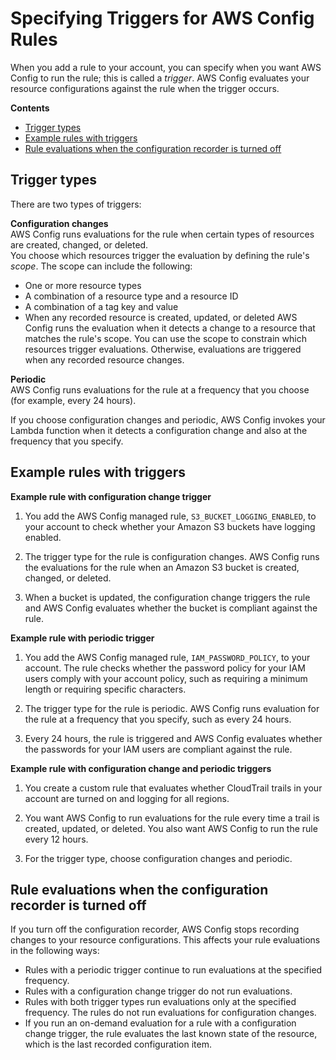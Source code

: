 # Specifying Triggers for AWS Config Rules<a name="evaluate-config-rules"></a>

When you add a rule to your account, you can specify when you want AWS Config to run the rule; this is called a *trigger*\. AWS Config evaluates your resource configurations against the rule when the trigger occurs\. 

**Contents**
+ [Trigger types](#aws-config-rules-trigger-types)
+ [Example rules with triggers](#example-triggers)
+ [Rule evaluations when the configuration recorder is turned off](#turning-off-configuration-recorder)

## Trigger types<a name="aws-config-rules-trigger-types"></a>

There are two types of triggers:

**Configuration changes**  
AWS Config runs evaluations for the rule when certain types of resources are created, changed, or deleted\.  
You choose which resources trigger the evaluation by defining the rule's *scope*\. The scope can include the following:  
+ One or more resource types
+ A combination of a resource type and a resource ID
+ A combination of a tag key and value
+ When any recorded resource is created, updated, or deleted
AWS Config runs the evaluation when it detects a change to a resource that matches the rule's scope\. You can use the scope to constrain which resources trigger evaluations\. Otherwise, evaluations are triggered when any recorded resource changes\.

**Periodic**  
AWS Config runs evaluations for the rule at a frequency that you choose \(for example, every 24 hours\)\.

If you choose configuration changes and periodic, AWS Config invokes your Lambda function when it detects a configuration change and also at the frequency that you specify\. 



## Example rules with triggers<a name="example-triggers"></a>

**Example rule with configuration change trigger**

1. You add the AWS Config managed rule, `S3_BUCKET_LOGGING_ENABLED`, to your account to check whether your Amazon S3 buckets have logging enabled\.

1. The trigger type for the rule is configuration changes\. AWS Config runs the evaluations for the rule when an Amazon S3 bucket is created, changed, or deleted\. 

1. When a bucket is updated, the configuration change triggers the rule and AWS Config evaluates whether the bucket is compliant against the rule\.

**Example rule with periodic trigger**

1. You add the AWS Config managed rule, `IAM_PASSWORD_POLICY`, to your account\. The rule checks whether the password policy for your IAM users comply with your account policy, such as requiring a minimum length or requiring specific characters\. 

1. The trigger type for the rule is periodic\. AWS Config runs evaluation for the rule at a frequency that you specify, such as every 24 hours\. 

1. Every 24 hours, the rule is triggered and AWS Config evaluates whether the passwords for your IAM users are compliant against the rule\. 

**Example rule with configuration change and periodic triggers**

1. You create a custom rule that evaluates whether CloudTrail trails in your account are turned on and logging for all regions\.

1. You want AWS Config to run evaluations for the rule every time a trail is created, updated, or deleted\. You also want AWS Config to run the rule every 12 hours\.

1. For the trigger type, choose configuration changes and periodic\.

## Rule evaluations when the configuration recorder is turned off<a name="turning-off-configuration-recorder"></a>

If you turn off the configuration recorder, AWS Config stops recording changes to your resource configurations\. This affects your rule evaluations in the following ways:
+ Rules with a periodic trigger continue to run evaluations at the specified frequency\. 
+ Rules with a configuration change trigger do not run evaluations\.
+ Rules with both trigger types run evaluations only at the specified frequency\. The rules do not run evaluations for configuration changes\. 
+ If you run an on\-demand evaluation for a rule with a configuration change trigger, the rule evaluates the last known state of the resource, which is the last recorded configuration item\. 
